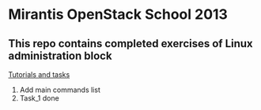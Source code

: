 Mirantis OpenStack School 2013
==============================

This repo contains completed exercises of Linux administration block
------------------------

[Tutorials and tasks](https://github.com/aguzikova/la)

1. Add main commands list
2. Task_1 done
